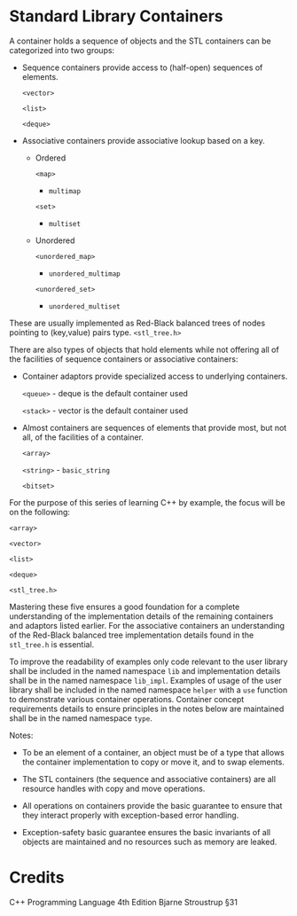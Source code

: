 # Standard Library Containers
A container holds a sequence of objects and the STL containers can be categorized into two groups:

* Sequence containers provide access to (half-open) sequences of elements.

    `<vector>`

    `<list>`
    
    `<deque>`

* Associative containers provide associative lookup based on a key.

    -   Ordered

        `<map>`
        - `multimap`

        `<set>`
        - `multiset`

    -   Unordered

        `<unordered_map>`
        - `unordered_multimap`

        `<unordered_set>`
        - `unordered_multiset`


These are usually implemented as Red-Black balanced trees of nodes pointing to (key,value) pairs type.
    `<stl_tree.h>`

There are also types of objects that hold elements while not offering all
of the facilities of sequence containers or associative containers:

* Container adaptors provide specialized access to underlying containers.

    `<queue>`   - deque is the default container used 

    `<stack>`   - vector is the default container used


* Almost containers are sequences of elements that provide most, but not all, of the facilities
of a container.

    `<array>`

    `<string>`  - `basic_string`
    
    `<bitset>`

For the purpose of this series of learning C++ by example, the focus will be on the following:

    <array>

    <vector>

    <list>

    <deque>

    <stl_tree.h>


Mastering these five ensures a good foundation for a complete understanding of the implementation details of the remaining containers and adaptors listed earlier.
For the associative containers an understanding of the Red-Black balanced tree implementation details found in the `stl_tree.h` is essential.

To improve the readability of examples only code relevant to the user library shall be included in the named namespace `lib` and implementation details shall be in the named namespace `lib_impl`. Examples of usage of the user library shall be included in the named namespace `helper` with a `use` function to demonstrate various container operations.
Container concept requirements details to ensure principles in the notes below are maintained shall be in the named namespace `type`.

Notes:

* To be an element of a container, an object must be of a type that allows the container implementation to copy or move it, and to swap elements.

* The STL containers (the sequence and associative containers) are all resource handles with copy and move operations.

* All operations on containers provide the basic guarantee to ensure that they interact properly with exception-based error handling.

* Exception-safety basic guarantee ensures the basic invariants of all objects are maintained and no resources such as memory are leaked.

# Credits

C++ Programming Language 4th Edition Bjarne Stroustrup §31
